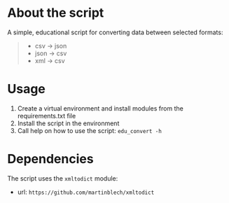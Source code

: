 # About the script
A simple, educational script for converting data between selected formats:
 >- csv -> json
 >- json -> csv
 >- xml -> csv


# Usage
 1. Create a virtual environment and install modules from the requirements.txt file
 2. Install the script in the environment
 3. Call help on how to use the script: `edu_convert -h`


# Dependencies
 The script uses the `xmltodict` module:
  - url: `https://github.com/martinblech/xmltodict`
